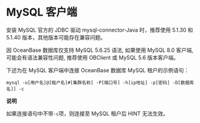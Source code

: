 MySQL 客户端 
==============================



安装 MySQL 官方的 JDBC 驱动 mysql-connector-Java 时，推荐使用 5.1.30 和 5.1.40 版本，其他版本可能存在兼容问题。

因 OceanBase 数据库仅支持 MySQL 5.6.25 语法, 如果使用 MySQL 8.0 客户端, 可能会有语法兼容性问题, 推荐使用 OBClient 或 MySQL 5.6 版本客户端。

下述为在 MySQL 客户端中连接 OceanBase 数据库 MySQL 租户的示例语句：

    mysql -u[用户名]@[租户名]#[集群名称] -P[端口号] -h[ip地址] -p[密码] -D[数据库名]] -c


**说明**



如果连接语句中不带`-c`项，则连接至 MySQL 租户后 HINT 无法生效。



